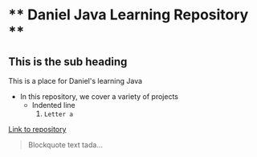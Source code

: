 # ** Daniel Java Learning Repository **
## This is the sub heading
This is a  place for Daniel's  learning Java 
- In this repository, we cover a variety of projects    
    - Indented line
        1. `Letter a`

[Link to repository](http://www.github.com/ipolevoy/daniel-learning-java)

> Blockquote text
tada...
